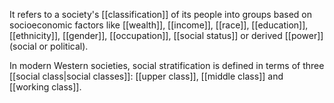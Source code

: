 It refers to a society's [[classification]] of its people into groups based on socioeconomic factors like [[wealth]], [[income]], [[race]], [[education]], [[ethnicity]], [[gender]], [[occupation]], [[social status]] or derived [[power]] (social or political).

In modern Western societies, social stratification is defined in terms of three [[social class|social classes]]: [[upper class]], [[middle class]] and [[working class]].
